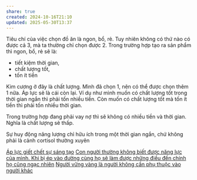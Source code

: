 ```yaml
---
share: true
created: 2024-10-16T21:10
updated: 2025-05-30T13:37
---
```

Tiêu chí của việc chọn đồ ăn là ngon, bổ, rẻ. Tuy nhiên không có thứ nào có được cả 3, mà ta thường chỉ chọn được 2. Trong trường hợp tạo ra sản phẩm thì ngon, bổ, rẻ sẽ là:
- tiết kiệm thời gian,
- chất lượng tốt,
- tốn ít tiền

Kim cương ở đây là chất lượng. Mình đã chọn 1, nên có thể được chọn thêm 1 nữa. Áp lực sẽ là cái còn lại. Ví dụ như mình muốn có chất lượng tốt trong thời gian ngắn thì phải tốn nhiều tiền. Còn muốn có chất lượng tốt mà tốn ít tiền thì phải tốn nhiều thời gian. 

Trong trường hợp đang phải vay nợ thì sẽ không có nhiều tiền và thời gian. Nghĩa là chất lượng sẽ thấp.

Sự huy động năng lượng chỉ hữu ích trong một thời gian ngắn, chứ không phải là cảnh cortisol thường xuyên

[Áp lực giết chết sự sáng tạo](../../../%E2%9A%A1Hi%E1%BB%83u%20bi%E1%BA%BFt%20s%C3%A2u/T%C3%A2m%20l%C3%BD%20h%E1%BB%8Dc%20qu%E1%BA%A3n%20l%C3%BD%20v%C3%A0%20lao%20%C4%91%E1%BB%99ng/%C3%81p%20l%E1%BB%B1c%20gi%E1%BA%BFt%20ch%E1%BA%BFt%20s%E1%BB%B1%20s%C3%A1ng%20t%E1%BA%A1o.md)
[Con người thường không biết được năng lực của mình. Khi bị ép vào đường cùng họ sẽ làm được những điều đến chính họ cũng ngạc nhiên](./Con%20ng%C6%B0%E1%BB%9Di%20th%C6%B0%E1%BB%9Dng%20kh%C3%B4ng%20bi%E1%BA%BFt%20%C4%91%C6%B0%E1%BB%A3c%20n%C4%83ng%20l%E1%BB%B1c%20c%E1%BB%A7a%20m%C3%ACnh.%20Khi%20b%E1%BB%8B%20%C3%A9p%20v%C3%A0o%20%C4%91%C6%B0%E1%BB%9Dng%20c%C3%B9ng%20h%E1%BB%8D%20s%E1%BA%BD%20l%C3%A0m%20%C4%91%C6%B0%E1%BB%A3c%20nh%E1%BB%AFng%20%C4%91i%E1%BB%81u%20%C4%91%E1%BA%BFn%20ch%C3%ADnh%20h%E1%BB%8D%20c%C5%A9ng%20ng%E1%BA%A1c%20nhi%C3%AAn.md)
[Người vững vàng là người không cần phụ thuộc vào người khác](../Gi%C3%BAp%20%C4%91%E1%BB%A1/Ng%C6%B0%E1%BB%9Di%20v%E1%BB%AFng%20v%C3%A0ng%20l%C3%A0%20ng%C6%B0%E1%BB%9Di%20kh%C3%B4ng%20c%E1%BA%A7n%20ph%E1%BB%A5%20thu%E1%BB%99c%20v%C3%A0o%20ng%C6%B0%E1%BB%9Di%20kh%C3%A1c.md)